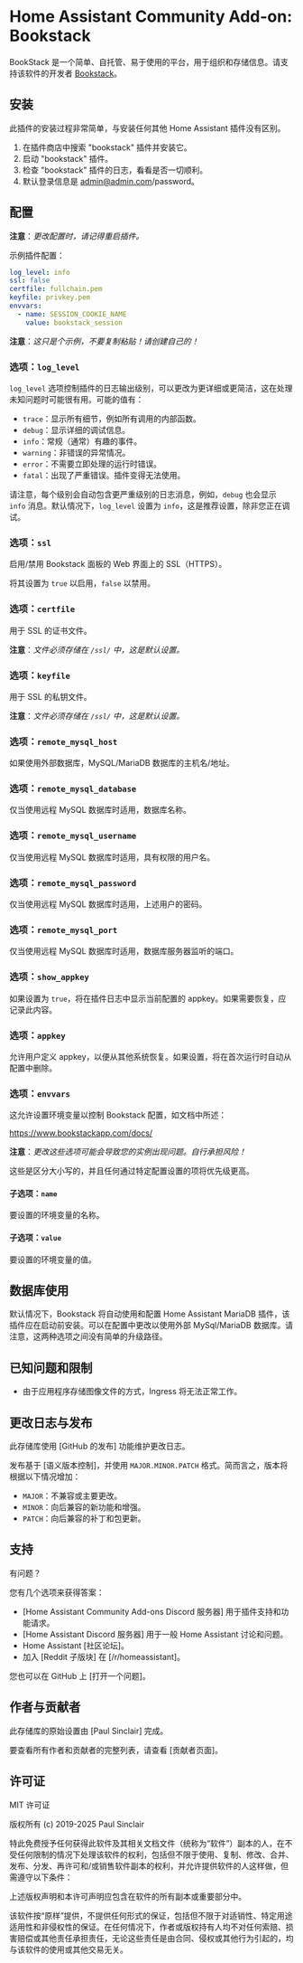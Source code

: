 # Home Assistant Community Add-on: Bookstack

BookStack 是一个简单、自托管、易于使用的平台，用于组织和存储信息。请支持该软件的开发者 [Bookstack]。

## 安装

此插件的安装过程非常简单，与安装任何其他 Home Assistant 插件没有区别。

1. 在插件商店中搜索 "bookstack" 插件并安装它。
1. 启动 "bookstack" 插件。
1. 检查 "bookstack" 插件的日志，看看是否一切顺利。
1. 默认登录信息是 admin@admin.com/password。

## 配置

**注意**：_更改配置时，请记得重启插件。_

示例插件配置：

```yaml
log_level: info
ssl: false
certfile: fullchain.pem
keyfile: privkey.pem
envvars:
  - name: SESSION_COOKIE_NAME
    value: bookstack_session
```

**注意**：_这只是个示例，不要复制粘贴！请创建自己的！_

### 选项：`log_level`

`log_level` 选项控制插件的日志输出级别，可以更改为更详细或更简洁，这在处理未知问题时可能很有用。可能的值有：

- `trace`：显示所有细节，例如所有调用的内部函数。
- `debug`：显示详细的调试信息。
- `info`：常规（通常）有趣的事件。
- `warning`：非错误的异常情况。
- `error`：不需要立即处理的运行时错误。
- `fatal`：出现了严重错误。插件变得无法使用。

请注意，每个级别会自动包含更严重级别的日志消息，例如，`debug` 也会显示 `info` 消息。默认情况下，`log_level` 设置为 `info`，这是推荐设置，除非您正在调试。

### 选项：`ssl`

启用/禁用 Bookstack 面板的 Web 界面上的 SSL（HTTPS）。

将其设置为 `true` 以启用，`false` 以禁用。

### 选项：`certfile`

用于 SSL 的证书文件。

**注意**：_文件必须存储在 `/ssl/` 中，这是默认设置。_

### 选项：`keyfile`

用于 SSL 的私钥文件。

**注意**：_文件必须存储在 `/ssl/` 中，这是默认设置。_

### 选项：`remote_mysql_host`

如果使用外部数据库，MySQL/MariaDB 数据库的主机名/地址。

### 选项：`remote_mysql_database`

仅当使用远程 MySQL 数据库时适用，数据库名称。

### 选项：`remote_mysql_username`

仅当使用远程 MySQL 数据库时适用，具有权限的用户名。

### 选项：`remote_mysql_password`

仅当使用远程 MySQL 数据库时适用，上述用户的密码。

### 选项：`remote_mysql_port`

仅当使用远程 MySQL 数据库时适用，数据库服务器监听的端口。

### 选项：`show_appkey`

如果设置为 `true`，将在插件日志中显示当前配置的 appkey。如果需要恢复，应记录此内容。

### 选项：`appkey`

允许用户定义 appkey，以便从其他系统恢复。如果设置，将在首次运行时自动从配置中删除。

### 选项：`envvars`

这允许设置环境变量以控制 Bookstack 配置，如文档中所述：

<https://www.bookstackapp.com/docs/>

**注意**：_更改这些选项可能会导致您的实例出现问题。自行承担风险！_

这些是区分大小写的，并且任何通过特定配置设置的项将优先级更高。

#### 子选项：`name`

要设置的环境变量的名称。

#### 子选项：`value`

要设置的环境变量的值。

## 数据库使用

默认情况下，Bookstack 将自动使用和配置 Home Assistant MariaDB 插件，该插件应在启动前安装。可以在配置中更改以使用外部 MySql/MariaDB 数据库。请注意，这两种选项之间没有简单的升级路径。

## 已知问题和限制

- 由于应用程序存储图像文件的方式，Ingress 将无法正常工作。

## 更改日志与发布

此存储库使用 [GitHub 的发布] 功能维护更改日志。

发布基于 [语义版本控制]，并使用 `MAJOR.MINOR.PATCH` 格式。简而言之，版本将根据以下情况增加：

- `MAJOR`：不兼容或主要更改。
- `MINOR`：向后兼容的新功能和增强。
- `PATCH`：向后兼容的补丁和包更新。

## 支持

有问题？

您有几个选项来获得答案：

- [Home Assistant Community Add-ons Discord 服务器] 用于插件支持和功能请求。
- [Home Assistant Discord 服务器] 用于一般 Home Assistant 讨论和问题。
- Home Assistant [社区论坛]。
- 加入 [Reddit 子版块] 在 [/r/homeassistant]。

您也可以在 GitHub 上 [打开一个问题]。

## 作者与贡献者

此存储库的原始设置由 [Paul Sinclair] 完成。

要查看所有作者和贡献者的完整列表，请查看 [贡献者页面]。

## 许可证

MIT 许可证

版权所有 (c) 2019-2025 Paul Sinclair

特此免费授予任何获得此软件及其相关文档文件（统称为“软件”）副本的人，在不受任何限制的情况下处理该软件的权利，包括但不限于使用、复制、修改、合并、发布、分发、再许可和/或销售软件副本的权利，并允许提供软件的人这样做，但需遵守以下条件：

上述版权声明和本许可声明应包含在软件的所有副本或重要部分中。

该软件按“原样”提供，不提供任何形式的保证，包括但不限于对适销性、特定用途适用性和非侵权性的保证。在任何情况下，作者或版权持有人均不对任何索赔、损害赔偿或其他责任承担责任，无论这些责任是由合同、侵权或其他行为引起的，均与该软件的使用或其他交易无关。

[bookstack]: https://www.bookstackapp.com/
[contributors]: https://github.com/hassio-addons/addon-bookstack/graphs/contributors
[discord-ha]: https://discord.gg/c5DvZ4e
[discord]: https://discord.me/hassioaddons
[forum]: https://community.home-assistant.io/t/community-hass-io-xxxxx/xxxxx
[sinclairpaul]: https://github.com/sinclairpaul
[issue]: https://github.com/hassio-addons/addon-bookstack/issues
[reddit]: https://reddit.com/r/homeassistant
[releases]: https://github.com/hassio-addons/addon-bookstack/releases
[semver]: http://semver.org/spec/v2.0.0

